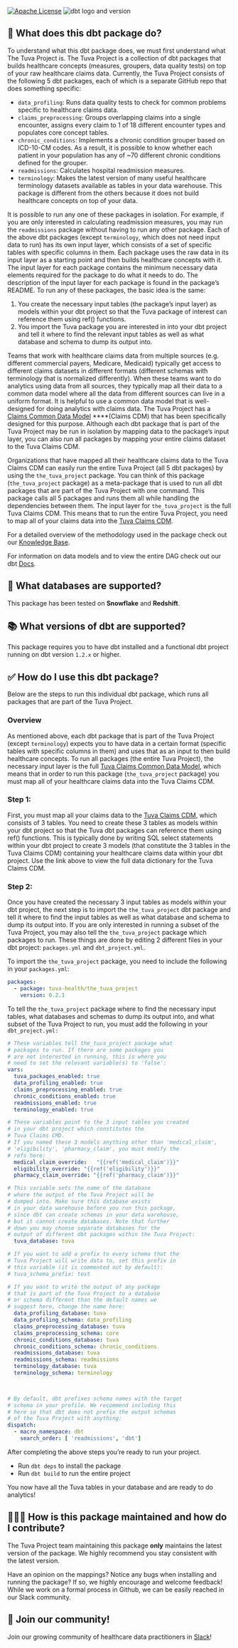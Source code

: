 [![Apache License](https://img.shields.io/badge/License-Apache%202.0-blue.svg)](https://opensource.org/licenses/Apache-2.0) ![dbt logo and version](https://img.shields.io/static/v1?logo=dbt&label=dbt-version&message=1.2.x&color=orange)
## 🧰 What does this dbt package do?

To understand what this dbt package does, we must first understand what The Tuva Project is. The Tuva Project is a collection of dbt packages that builds healthcare concepts (measures, groupers, data quality tests) on top of your raw healthcare claims data. Currently, the Tuva Project consists of the following 5 dbt packages, each of which is a separate GitHub repo that does something specific:

- `data_profiling`: Runs data quality tests to check for common problems specific to healthcare claims data.
- `claims_preprocessing`: Groups overlapping claims into a single encounter, assigns every claim to 1 of 18 different encounter types and populates core concept tables.
- `chronic_conditions`: Implements a chronic condition grouper based on ICD-10-CM codes. As a result, it is possible to know whether each patient in your population has any of ~70 different chronic conditions defined for the grouper.
- `readmissions`: Calculates hospital readmission measures.
- `terminology`: Makes the latest version of many useful healthcare terminology datasets available as tables in your data warehouse. This package is different from the others because it does not build healthcare concepts on top of your data.

It is possible to run any one of these packages in isolation. For example, if you are only interested in calculating readmission measures, you may run the `readmissions` package without having to run any other package. Each of the above dbt packages (except `terminology`, which does not need input data to run) has its own input layer, which consists of a set of specific tables with specific columns in them. Each package uses the raw data in its input layer as a starting point and then builds healthcare concepts with it. The input layer for each package contains the minimum necessary data elements required for the package to do what it needs to do. The description of the input layer for each package is found in the package’s README. To run any of these packages, the basic idea is the same:

1. You create the necessary input tables (the package’s input layer) as models within your dbt project so that the Tuva package of interest can reference them using ref() functions.
2. You import the Tuva package you are interested in into your dbt project and tell it where to find the relevant input tables as well as what database and schema to dump its output into.

Teams that work with healthcare claims data from multiple sources (e.g. different commercial payers, Medicare, Medicaid) typically get access to different claims datasets in different formats (different schemas with terminology that is normalized differently). When these teams want to do analytics using data from all sources, they typically map all their data to a common data model where all the data from different sources can live in a uniform format. It is helpful to use a common data model that is well-designed for doing analytics with claims data. The Tuva Project has a [Claims Common Data Model](https://www.notion.so/Claims-Preprocessing-9f511ae8edac47fa9b7a11b10971e2c2) ****(Claims CDM) that has been specifically designed for this purpose. Although each dbt package that is part of the Tuva Project may be run in isolation by mapping data to the package’s input layer, you can also run all packages by mapping your entire claims dataset to the Tuva Claims CDM. 

Organizations that have mapped all their healthcare claims data to the Tuva Claims CDM can easily run the entire Tuva Project (all 5 dbt packages) by using the `the_tuva_project` package. You can think of this package (`the_tuva_project` package) as a meta-package that is used to run all dbt packages that are part of the Tuva Project with one command. This package calls all 5 packages and runs them all while handling the dependencies between them. The input layer for `the_tuva_project` is the full Tuva Claims CDM. This means that to run the entire Tuva Project, you need to map all of your claims data into the [Tuva Claims CDM](https://thetuvaproject.com/docs/category/claims-data-model).

For a detailed overview of the methodology used in the package check out our [Knowledge Base](https://thetuvaproject.com/docs/intro).  

For information on data models and to view the entire DAG check out our dbt [Docs](https://tuva-health.github.io/the_tuva_project/#!/overview).

## 🔌 What databases are supported?

This package has been tested on **Snowflake** and **Redshift**.

## 📚 What versions of dbt are supported?

This package requires you to have dbt installed and a functional dbt project running on dbt version `1.2.x` or higher.

## ✅ How do I use this dbt package?

Below are the steps to run this individual dbt package, which runs all packages that are part of the Tuva Project.

### Overview

As mentioned above, each dbt package that is part of the Tuva Project (except `terminology`) expects you to have data in a certain format (specific tables with specific columns in them) and uses that as an input to then build healthcare concepts. To run all packages (the entire Tuva Project), the necessary input layer is the full [Tuva Claims Common Data Model](https://thetuvaproject.com/docs/category/claims-data-model), which means that in order to run this package (`the_tuva_project` package) you must map all of your healthcare claims data into the Tuva Claims CDM.

### **Step 1:**

First, you must map all your claims data to the [Tuva Claims CDM](https://thetuvaproject.com/docs/category/claims-data-model), which consists of 3 tables. You need to create these 3 tables as models within your dbt project so that the Tuva dbt packages can reference them using ref() functions. This is typically done by writing SQL select statements within your dbt project to create 3 models (that constitute the 3 tables in the Tuva Claims CDM) containing your healthcare claims data within your dbt project.  Use the link above to view the full data dictionary for the Tuva Claims CDM.

### **Step 2:**

Once you have created the necessary 3 input tables as models within your dbt project, the next step is to import the `the_tuva_project` dbt package and tell it where to find the input tables as well as what database and schema to dump its output into. If you are only interested in running a subset of the Tuva Project, you may also tell the `the_tuva_project` package which packages to run. These things are done by editing 2 different files in your dbt project: `packages.yml` and `dbt_project.yml`. 

To import the `the_tuva_project` package, you need to include the following in your `packages.yml`:

```yaml
packages:
  - package: tuva-health/the_tuva_project
    version: 0.2.1
```

To tell the `the_tuva_project` package where to find the necessary input tables, what databases and schemas to dump its output into, and what subset of the Tuva Project to run, you must add the following in your `dbt_project.yml:`

```yaml
# These variables tell the_tuva_project package what
# packages to run. If there are some packages you 
# are not interested in running, this is where you
# need to set the relevant variable(s) to 'false':
vars:
  tuva_packages_enabled: true  
  data_profiling_enabled: true  
  claims_preprocessing_enabled: true
  chronic_conditions_enabled: true
  readmissions_enabled: true
  terminology_enabled: true

# These variables point to the 3 input tables you created 
# in your dbt project which constitutes the
# Tuva Claims CMD. 
# If you named these 3 models anything other than 'medical_claim',
# 'eligibility', 'pharmacy_claim', you must modify the
# refs here:
  medical_claim_override:   "{{ref('medical_claim')}}"
  eligibility_override: "{{ref('eligibility')}}"
  pharmacy_claim_override: "{{ref('pharmacy_claim')}}"

# This variable sets the name of the database
# where the output of the Tuva Project will be 
# dumped into. Make sure this database exists
# in your data warehouse before you run this package, 
# since dbt can create schemas in your data warehouse, 
# but it cannot create databases. Note that further 
# down you may choose separate databases for the 
# output of different dbt packages within the Tuva Project:
  tuva_database: tuva  

# If you want to add a prefix to every schema that the
# Tuva Project will write data to, set this prefix in
# this variable (it is commented out by default):
# tuva_schema_prefix: test

# If you want to write the output of any package 
# that is part of the Tuva Project to a database
# or schema different than the default names we
# suggest here, change the name here:
  data_profiling_database: tuva
  data_profiling_schema: data_profiling
  claims_preprocessing_database: tuva
  claims_preprocessing_schema: core
  chronic_conditions_database: tuva
  chronic_conditions_schema: chronic_conditions
  readmissions_database: tuva
  readmissions_schema: readmissions
  terminology_database: tuva
  terminology_schema: terminology

      

# By default, dbt prefixes schema names with the target 
# schema in your profile. We recommend including this 
# here so that dbt does not prefix the output schemas
# of the Tuva Project with anything:
dispatch:
  - macro_namespace: dbt
    search_order: [ 'readmissions', 'dbt']
```

After completing the above steps you’re ready to run your project.

- Run `dbt deps` to install the package
- Run `dbt build` to run the entire project

You now have all the Tuva tables in your database and are ready to do analytics!

## 🙋🏻‍♀️ ****How is this package maintained and how do I contribute?****

The Tuva Project team maintaining this package **only** maintains the latest version of the package. We highly recommend you stay consistent with the latest version.

Have an opinion on the mappings? Notice any bugs when installing and running the package? If so, we highly encourage and welcome feedback! While we work on a formal process in Github, we can be easily reached in our Slack community.

## 🤝 Join our community!

Join our growing community of healthcare data practitioners in [Slack](https://join.slack.com/t/thetuvaproject/shared_invite/zt-16iz61187-G522Mc2WGA2mHF57e0il0Q)!
